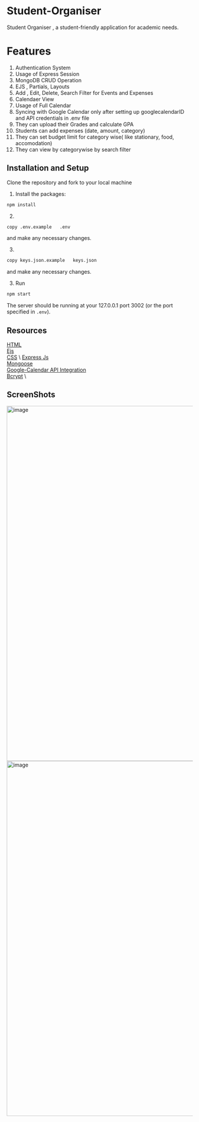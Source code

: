 # Student-Organiser
Student Organiser , a student-friendly application for academic needs.

# Features
1) Authentication System
2) Usage of Express Session
3) MongoDB CRUD Operation
4) EJS , Partials, Layouts
5) Add , Edit, Delete, Search Filter for Events and Expenses
6) Calendaer View
7) Usage of Full Calendar
8) Syncing with Google Calendar only after setting up googlecalendarID and API credentials in .env file   
12) They can upload their Grades and calculate GPA
13) Students can add expenses (date, amount, category)
14) They can set budget limit for category wise( like stationary, food, accomodation)
15) They can view by categorywise by search filter
 
## Installation and Setup

Clone the repository and fork to your local machine

1. Install the packages:

```bash
npm install
```

2.

```bash
copy .env.example   .env
```
and make any necessary changes.

3.

```bash
copy keys.json.example   keys.json
```
and make any necessary changes.

3. Run

```bash
npm start
```

The server should be running at your 127.0.0.1 port 3002 (or the port specified in `.env`).

## Resources
[HTML](https://developer.mozilla.org/en-US/docs/Web/HTML/) \
[Ejs](https://ejs.co/) \
[CSS](https://www.w3schools.com/cssref/index.php) \ 
[Express Js](https://expressjs.com/) \
[Mongoose](https://mongoosejs.com/docs/)\
[Google-Calendar API Integration](https://stateful.com/blog/google-calendar-api-javascript/) \
[Bcrypt](https://www.npmjs.com/package/bcrypt/) \



## ScreenShots
<img width="959" alt="image" src="https://github.com/Hari-Kumar-A/Student-Organiser/assets/125040587/ed27baac-6f48-44b3-9e1b-e932a553dd58">
<img width="959" alt="image" src="https://github.com/Hari-Kumar-A/Student-Organiser/assets/125040587/74b1cca7-a969-445f-b303-30036db91be3">

 
 

